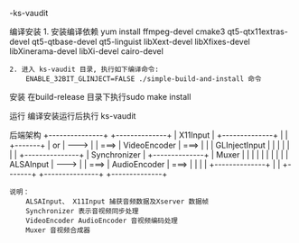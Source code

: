 -ks-vaudit


编译安装
    1. 安装编译依赖
        yum install ffmpeg-devel cmake3 qt5-qtx11extras-devel qt5-qtbase-devel qt5-linguist libXext-devel libXfixes-devel libXinerama-devel libXi-devel cairo-devel

    2. 进入 ks-vaudit 目录, 执行如下编译命令:
        ENABLE_32BIT_GLINJECT=FALSE ./simple-build-and-install 命令

安装
    在build-release 目录下执行sudo make install

运行
    编译安装运行后执行 ks-vaudit


后端架构
        +---------------+                            +--------------+
        |   X11Input    |      +--------------+      |              |      +-------+
        |      or       | ---> |              | ===> | VideoEncoder | ===> |       |
        | GLInjectInput |      |              |      |              |      |       |
        +---------------+      | Synchronizer |      +--------------+      | Muxer |
        |               |      |              |      |              |      |       |
        |   ALSAInput   | ---> |              | ===> | AudioEncoder | ===> |       |
        |               |      +--------------+      |              |      +-------+
        +---------------+                            +--------------+

    说明：
        ALSAInput、 X11Input 捕获音频数据及Xserver 数据帧
        Synchronizer 表示音视频同步处理
        VideoEncoder AudioEncoder 音视频编码处理
        Muxer 音视频合成器

